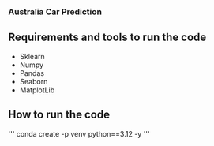 ### Australia Car Prediction


## Requirements and tools to run the code

- Sklearn
- Numpy
- Pandas
- Seaborn
- MatplotLib

## How to run the code

'''
conda create -p venv python==3.12 -y
'''